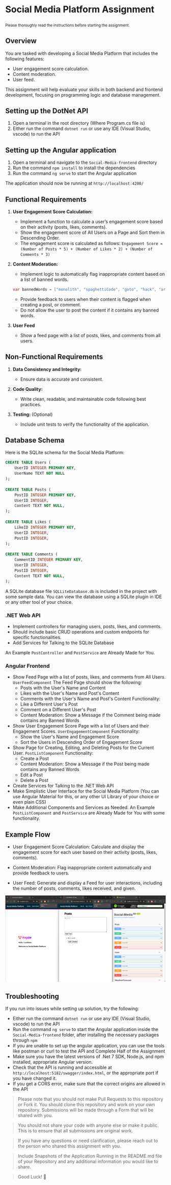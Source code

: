 # Social Media Platform Assignment
<sub>Please thoroughly read the instructions before starting the assignment.</sub>
## Overview

You are tasked with developing a Social Media Platform that includes the following features:
- User engagement score calculation.
- Content moderation.
- User feed.

This assignment will help evaluate your skills in both backend and frontend development, focusing on programming logic and database management.

## Setting up the DotNet API

1. Open a terminal in the root directory (Where Program.cs file is)
2. Either run the command `dotnet run` or use any IDE (Visual Studio, vscode) to run the API

## Setting up the Angular application

1. Open a terminal and navigate to the `Social-Media-frontend` directory
2. Run the command `npm install` to install the dependencies
3. Run the command `ng serve` to start the Angular application

The application should now be running at `http://localhost:4200/`

## Functional Requirements

1. **User Engagement Score Calculation:**
   - Implement a function to calculate a user’s engagement score based on their activity (posts, likes, comments).
   - Show the engagement score of All Users on a Page and Sort them in Descending Order.
    - The engagement score is calculated as follows:
    `Engagement Score = (Number of Posts * 5) + (Number of Likes * 2) + (Number of Comments * 3)
    `

2. **Content Moderation:**
   - Implement logic to automatically flag inappropriate content based on a list of banned words.
    ```csharp
    var bannedWords = ["monolith", "spaghettiCode", "goto", "hack", "architrixs", "quickAndDirty", "cowboy", "yo", "globalVariable", "recursiveHell", "backdoor", "hotfix", "leakyAbstraction", "mockup", "singleton", "silverBullet", "technicalDebt"]
    ```
    - Provide feedback to users when their content is flagged when creating a post, or comment.
    - Do not allow the user to post the content if it contains any banned words.

3. **User Feed**
   - Show a feed page with a list of posts, likes, and comments from all users.

## Non-Functional Requirements

1. **Data Consistency and Integrity:**
   - Ensure data is accurate and consistent.

2. **Code Quality:**
   - Write clean, readable, and maintainable code following best practices.

3. **Testing:** (Optional)
   - Include unit tests to verify the functionality of the application.


## Database Schema

Here is the SQLite schema for the Social Media Platform:

```sql
CREATE TABLE Users (
    UserID INTEGER PRIMARY KEY,
    UserName TEXT NOT NULL
);

CREATE TABLE Posts (
    PostID INTEGER PRIMARY KEY,
    UserID INTEGER,
    Content TEXT NOT NULL,
);

CREATE TABLE Likes (
    LikeID INTEGER PRIMARY KEY,
    UserID INTEGER,
    PostID INTEGER,
);

CREATE TABLE Comments (
    CommentID INTEGER PRIMARY KEY,
    UserID INTEGER,
    PostID INTEGER,
    Content TEXT NOT NULL,
);
```

A SQLite database file `SQLLiteDatabase.db` is included in the project with some sample data.
You can view the database using a SQLite plugin in IDE or any other tool of your choice.

### .NET Web API

- Implement controllers for managing users, posts, likes, and comments.
- Should include basic CRUD operations and custom endpoints for specific functionalities.
- Add Services for Talking to the SQLite Database

An Example `PostController` and `PostService` are Already Made for You.


### Angular Frontend
- Show Feed Page with a list of posts, likes, and comments from All Users. `UserFeedComponent`
  The Feed Page should show the following:
    - Posts with the User's Name and Content
    - Likes with the User's Name and Post's Content
    - Comments with the User's Name and Post's Content
  Functionality:
    - Like a Different User's Post
    - Comment on a Different User's Post
    - Content Moderation: Show a Message if the Comment being made contains any Banned Words
- Show User Engagement Score Page with a list of Users and their Engagement Scores. `UserEngagementComponent`
  Functionality:
    - Show the User's Name and Engagement Score
    - Sort the Users in Descending Order of Engagement Score
- Show Page for Creating, Editing, and Deleting Posts for the Current User. `PostListComponent`
  Functionality:
    - Create a Post
    - Content Moderation: Show a Message if the Post being made contains any Banned Words
    - Edit a Post
    - Delete a Post
- Create Services for Talking to the .NET Web API
- Make Simplistic User Interface for the Social Media Platform (You can use Angular Material for this, or any other UI Library of your choice or even plain CSS)
- Make Additional Components and Services as Needed.
An Example `PostListComponent` and `PostService` are Already Made for You with some functionality.


## Example Flow
- User Engagement Score Calculation:
Calculate and display the engagement score for each user based on their activity (posts, likes, comments).

- Content Moderation:
Flag inappropriate content automatically and provide feedback to users.

- User Feed:
Generate and display a Feed for user interactions, including the number of posts, comments, likes received, and given.

![Social Media Angular UI](image.png)
## Troubleshooting

If you run into issues while setting up solution, try the following:
- Either run the command `dotnet run` or use any IDE (Visual Studio, vscode) to run the API
- Run the command `ng serve` to start the Angular application inside the `Social-Media-frontend` folder, after installing the necessary packages through `npm`
- If you are unable to set up the angular application, you can use the tools like postman or curl to test the API and Complete Half of the Assignment
- Make sure you have the latest versions of .Net 7 SDK, Node.js, and npm installed, appropriate Angular version.
- Check that the API is running and accessible at `http://localhost:5182/swagger/index.html`, or the appropriate port if you have changed it.
- If you get a CORS error, make sure that the correct origins are allowed in the API

> Please note that you should not make Pull Requests to this repository or Fork it. You should clone this repository and work on your own repository. Submissions will be made through a Form that will be shared with you.

> You should not share your code with anyone else or make it public. This is to ensure that all submissions are original work.

> If you have any questions or need clarification, please reach out to the person who shared this assignment with you.

> Include Snapshots of the Application Running in the README.md file of your Repository and any additional information you would like to share.

> Good Luck! 🚀
